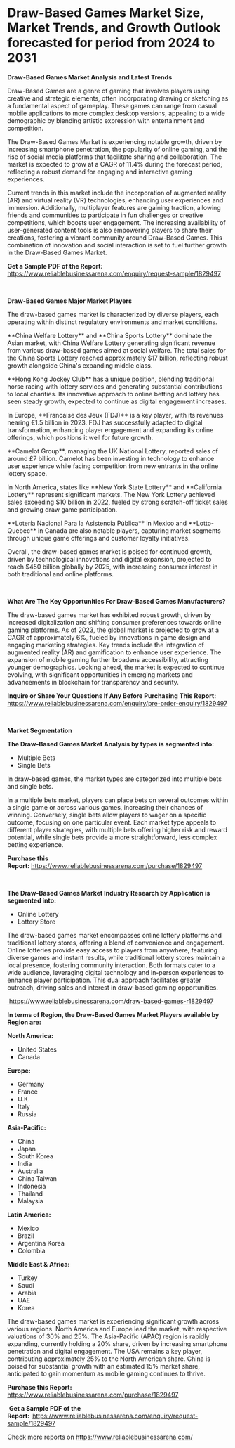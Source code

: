 <p><h1>Draw-Based Games Market Size, Market Trends, and Growth Outlook forecasted for period from 2024 to 2031</h1></p><p><strong>Draw-Based Games Market Analysis and Latest Trends</strong></p>
<p><p>Draw-Based Games are a genre of gaming that involves players using creative and strategic elements, often incorporating drawing or sketching as a fundamental aspect of gameplay. These games can range from casual mobile applications to more complex desktop versions, appealing to a wide demographic by blending artistic expression with entertainment and competition. </p><p>The Draw-Based Games Market is experiencing notable growth, driven by increasing smartphone penetration, the popularity of online gaming, and the rise of social media platforms that facilitate sharing and collaboration. The market is expected to grow at a CAGR of 11.4% during the forecast period, reflecting a robust demand for engaging and interactive gaming experiences. </p><p>Current trends in this market include the incorporation of augmented reality (AR) and virtual reality (VR) technologies, enhancing user experiences and immersion. Additionally, multiplayer features are gaining traction, allowing friends and communities to participate in fun challenges or creative competitions, which boosts user engagement. The increasing availability of user-generated content tools is also empowering players to share their creations, fostering a vibrant community around Draw-Based Games. This combination of innovation and social interaction is set to fuel further growth in the Draw-Based Games Market.</p></p>
<p><strong>Get a Sample PDF of the Report:&nbsp;</strong> <a href="https://www.reliablebusinessarena.com/enquiry/request-sample/1829497?utm_campaign=1943&utm_medium=2&utm_source=Github&utm_content=ia&utm_term=30122024&utm_id=draw-based-games">https://www.reliablebusinessarena.com/enquiry/request-sample/1829497</a></p>
<p>&nbsp;</p>
<p><strong>Draw-Based Games Major Market Players</strong></p>
<p><p>The draw-based games market is characterized by diverse players, each operating within distinct regulatory environments and market conditions. </p><p>**China Welfare Lottery** and **China Sports Lottery** dominate the Asian market, with China Welfare Lottery generating significant revenue from various draw-based games aimed at social welfare. The total sales for the China Sports Lottery reached approximately $17 billion, reflecting robust growth alongside China's expanding middle class.</p><p>**Hong Kong Jockey Club** has a unique position, blending traditional horse racing with lottery services and generating substantial contributions to local charities. Its innovative approach to online betting and lottery has seen steady growth, expected to continue as digital engagement increases.</p><p>In Europe, **Francaise des Jeux (FDJ)** is a key player, with its revenues nearing €1.5 billion in 2023. FDJ has successfully adapted to digital transformation, enhancing player engagement and expanding its online offerings, which positions it well for future growth.</p><p>**Camelot Group**, managing the UK National Lottery, reported sales of around £7 billion. Camelot has been investing in technology to enhance user experience while facing competition from new entrants in the online lottery space. </p><p>In North America, states like **New York State Lottery** and **California Lottery** represent significant markets. The New York Lottery achieved sales exceeding $10 billion in 2022, fueled by strong scratch-off ticket sales and growing draw game participation.</p><p>**Lotería Nacional Para la Asistencia Pública** in Mexico and **Lotto-Quebec** in Canada are also notable players, capturing market segments through unique game offerings and customer loyalty initiatives.</p><p>Overall, the draw-based games market is poised for continued growth, driven by technological innovations and digital expansion, projected to reach $450 billion globally by 2025, with increasing consumer interest in both traditional and online platforms.</p></p>
<p>&nbsp;</p>
<p><strong>What Are The Key Opportunities For Draw-Based Games Manufacturers?</strong></p>
<p><p>The draw-based games market has exhibited robust growth, driven by increased digitalization and shifting consumer preferences towards online gaming platforms. As of 2023, the global market is projected to grow at a CAGR of approximately 6%, fueled by innovations in game design and engaging marketing strategies. Key trends include the integration of augmented reality (AR) and gamification to enhance user experience. The expansion of mobile gaming further broadens accessibility, attracting younger demographics. Looking ahead, the market is expected to continue evolving, with significant opportunities in emerging markets and advancements in blockchain for transparency and security.</p></p>
<p><strong>Inquire or Share Your Questions If Any Before Purchasing This Report:</strong> <a href="https://www.reliablebusinessarena.com/enquiry/pre-order-enquiry/1829497?utm_campaign=1943&utm_medium=2&utm_source=Github&utm_content=ia&utm_term=30122024&utm_id=draw-based-games">https://www.reliablebusinessarena.com/enquiry/pre-order-enquiry/1829497</a></p>
<p>&nbsp;</p>
<p><strong>Market Segmentation</strong></p>
<p><strong>The Draw-Based Games Market Analysis by types is segmented into:</strong></p>
<p><ul><li>Multiple Bets</li><li>Single Bets</li></ul></p>
<p><p>In draw-based games, the market types are categorized into multiple bets and single bets. </p><p>In a multiple bets market, players can place bets on several outcomes within a single game or across various games, increasing their chances of winning. Conversely, single bets allow players to wager on a specific outcome, focusing on one particular event. Each market type appeals to different player strategies, with multiple bets offering higher risk and reward potential, while single bets provide a more straightforward, less complex betting experience.</p></p>
<p><strong>Purchase this Report:&nbsp;</strong><a href="https://www.reliablebusinessarena.com/purchase/1829497?utm_campaign=1943&utm_medium=2&utm_source=Github&utm_content=ia&utm_term=30122024&utm_id=draw-based-games">https://www.reliablebusinessarena.com/purchase/1829497</a></p>
<p>&nbsp;</p>
<p><strong>The Draw-Based Games Market Industry Research by Application is segmented into:</strong></p>
<p><ul><li>Online Lottery</li><li>Lottery Store</li></ul></p>
<p><p>The draw-based games market encompasses online lottery platforms and traditional lottery stores, offering a blend of convenience and engagement. Online lotteries provide easy access to players from anywhere, featuring diverse games and instant results, while traditional lottery stores maintain a local presence, fostering community interaction. Both formats cater to a wide audience, leveraging digital technology and in-person experiences to enhance player participation. This dual approach facilitates greater outreach, driving sales and interest in draw-based gaming opportunities.</p></p>
<p><a href="https://www.reliablebusinessarena.com/draw-based-games-r1829497?utm_campaign=1943&utm_medium=2&utm_source=Github&utm_content=ia&utm_term=30122024&utm_id=draw-based-games">&nbsp;https://www.reliablebusinessarena.com/draw-based-games-r1829497</a></p>
<p><strong>In terms of Region, the Draw-Based Games Market Players available by Region are:</strong></p>
<p>
    <p> <strong> North America: </strong>
        <ul>
            <li>United States</li>
            <li>Canada</li>
        </ul>
        </p> 
    <p> <strong> Europe: </strong>
        <ul>
            <li>Germany</li>
            <li>France</li>
            <li>U.K.</li>
            <li>Italy</li>
            <li>Russia</li>
        </ul>
        </p> 
    <p> <strong> Asia-Pacific: </strong>
        <ul>
            <li>China</li>
            <li>Japan</li>
            <li>South Korea</li>
            <li>India</li>
            <li>Australia</li>
            <li>China Taiwan</li>
            <li>Indonesia</li>
            <li>Thailand</li>
            <li>Malaysia</li>
        </ul>
        </p> 
    <p> <strong> Latin America: </strong>
        <ul>
            <li>Mexico</li>
            <li>Brazil</li>
            <li>Argentina Korea</li>
            <li>Colombia</li>
        </ul>
        </p> 
    <p> <strong> Middle East & Africa: </strong>
        <ul>
            <li>Turkey</li>
            <li>Saudi</li>
            <li>Arabia</li>
            <li>UAE</li>
            <li>Korea</li>
        </ul>
    </p>
    </p>
<p><p>The draw-based games market is experiencing significant growth across various regions. North America and Europe lead the market, with respective valuations of 30% and 25%. The Asia-Pacific (APAC) region is rapidly expanding, currently holding a 20% share, driven by increasing smartphone penetration and digital engagement. The USA remains a key player, contributing approximately 25% to the North American share. China is poised for substantial growth with an estimated 15% market share, anticipated to gain momentum as mobile gaming continues to thrive.</p></p>
<p><strong>Purchase this Report: </strong><a href="https://www.reliablebusinessarena.com/purchase/1829497?utm_campaign=1943&utm_medium=2&utm_source=Github&utm_content=ia&utm_term=30122024&utm_id=draw-based-games">https://www.reliablebusinessarena.com/purchase/1829497</a></p>
<p>&nbsp;<strong>Get a Sample PDF of the Report:&nbsp;&nbsp;</strong><a href="https://www.reliablebusinessarena.com/enquiry/request-sample/1829497?utm_campaign=1943&utm_medium=2&utm_source=Github&utm_content=ia&utm_term=30122024&utm_id=draw-based-games">https://www.reliablebusinessarena.com/enquiry/request-sample/1829497</a></p>
<p><strong></strong></p>
<p>Check more reports on <a href="https://www.reliablebusinessarena.com/?utm_campaign=1943&utm_medium=2&utm_source=Github&utm_content=ia&utm_term=30122024&utm_id=draw-based-games">https://www.reliablebusinessarena.com/</a></p>